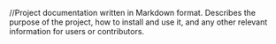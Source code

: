 //Project documentation written in Markdown format. Describes the purpose of the project, how to install and use it, and any other relevant information for users or contributors.